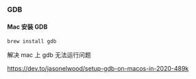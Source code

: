 ### GDB 

#### Mac 安装 GDB

```
brew install gdb
```



解决 mac 上 gdb 无法运行问题

https://dev.to/jasonelwood/setup-gdb-on-macos-in-2020-489k

